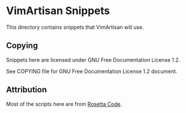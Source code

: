 # VimArtisan Snippets

This directory contains snippets that VimArtisan will use.

## Copying

Snippets here are licensed under GNU Free Documentation License 1.2.

See COPYING file for GNU Free Documentation License 1.2 document.

## Attribution

Most of the scripts here are from [Rosetta Code](http://rosettacode.org/).

